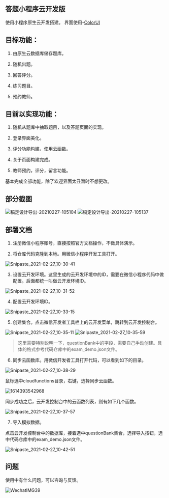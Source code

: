 ## 答题小程序云开发版

使用小程序原生云开发搭建。
界面使用-[ColorUI](https://github.com/weilanwl/ColorUI)

## 目标功能：

1. 由原生云数据库储存题库。

2. 随机出题。

3. 回答评分。

4. 练习题目。

5. 预约教师。
    
## 目前以实现功能：

1. 随机从题库中抽取题目，以及答题页面的实现。

2. 登录界面美化。

3. 评分功能构建，使用云函数。

4. 关于页面构建完成。

5. 教师预约，评分，留言功能。

基本完成全部功能，除了欢迎界面太丑暂时不想更改。

## 部分截图

![稿定设计导出-20210227-105104](https://gitee.com/bruce_qiq/picture/raw/master/2021-2-27/1614394310782-%E7%A8%BF%E5%AE%9A%E8%AE%BE%E8%AE%A1%E5%AF%BC%E5%87%BA-20210227-105104.jpg)
![稿定设计导出-20210227-105137](https://gitee.com/bruce_qiq/picture/raw/master/2021-2-27/1614394318798-%E7%A8%BF%E5%AE%9A%E8%AE%BE%E8%AE%A1%E5%AF%BC%E5%87%BA-20210227-105137.jpg)


## 部署文档

1. 注册微信小程序账号，直接按照官方文档操作，不做具体演示。

2. 将仓库代码克隆到本地。用微信小程序开发工具打开。

![Snipaste_2021-02-27_10-30-41](https://gitee.com/bruce_qiq/picture/raw/master/2021-2-27/1614393062426-Snipaste_2021-02-27_10-30-41.png)

3. 设置云开发环境。这里生成的云开发环境中的ID，需要在微信小程序代码中做配置。后面都统一叫做云开发环境ID。

![Snipaste_2021-02-27_10-31-52](https://gitee.com/bruce_qiq/picture/raw/master/2021-2-27/1614393123166-Snipaste_2021-02-27_10-31-52.png)

4. 配置云开发环境ID。

![Snipaste_2021-02-27_10-33-15](https://gitee.com/bruce_qiq/picture/raw/master/2021-2-27/1614393238145-Snipaste_2021-02-27_10-33-15.png)

5. 创建集合。点击微信开发者工具栏上的云开发菜单，跳转到云开发控制台。

![Snipaste_2021-02-27_10-35-11](https://gitee.com/bruce_qiq/picture/raw/master/2021-2-27/1614393376465-Snipaste_2021-02-27_10-35-11.png)
![Snipaste_2021-02-27_10-35-59](https://gitee.com/bruce_qiq/picture/raw/master/2021-2-27/1614393387943-Snipaste_2021-02-27_10-35-59.png)

> 这里需要特别说明一下，questionBank中的字段，需要自己手动创建。具体的格式参考代码仓库中的exam_demo.json文件。

6. 同步云函数库。用微信开发者工具打开代码，可以看到如下的目录。


![Snipaste_2021-02-27_10-38-29](https://gitee.com/bruce_qiq/picture/raw/master/2021-2-27/1614393616549-Snipaste_2021-02-27_10-38-29.png)

鼠标选中cloudfunctions目录，右键，选择同步云函数。

![1614393542968](https://gitee.com/bruce_qiq/picture/raw/master/2021-2-27/1614393671475-1614393542968.jpg)

同步成功之后，云开发控制台中的云函数列表，则有如下几个函数。

![Snipaste_2021-02-27_10-37-57](https://gitee.com/bruce_qiq/picture/raw/master/2021-2-27/1614393727623-Snipaste_2021-02-27_10-37-57.png)

7. 导入模拟数据。

点击云开发控制台中的数据库，接着选中questionBank集合，选择导入按钮，选中代码仓库中的exam_demo.json文件。

![Snipaste_2021-02-27_10-42-51](https://gitee.com/bruce_qiq/picture/raw/master/2021-2-27/1614393848742-Snipaste_2021-02-27_10-42-51.png)

## 问题

使用中有什么问题，可以咨询与反馈。

![WechatIMG39](https://gitee.com/bruce_qiq/picture/raw/master/2021-2-27/1614393893107-WechatIMG39.jpeg)




